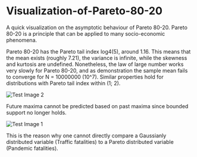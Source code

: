 # Visualization-of-Pareto-80-20
A quick visualization on the asymptotic behaviour of Pareto 80-20. Pareto 80-20 is a principle that can be applied to many socio-economic phenomena.

Pareto 80-20 has the Pareto tail index log4(5), around 1.16. This means that the mean exists (roughly 7.21), the variance is infinite, while the skewness and kurtosis are undefined. Nonetheless, the law of large number works very slowly for Pareto 80-20, and as demonstration the sample mean fails to converge for N = 10000000 (10^7). Similar properties hold for distributions with Pareto tail index within (1; 2).

![Test Image 2](https://github.com/fallintoplace/Visualizing-Pareto-80-20/blob/master/sample_mean.gif)

Future maxima cannot be predicted based on past maxima since bounded support no longer holds.

![Test Image 1](https://github.com/fallintoplace/Visualizing-Pareto-80-20/blob/master/samples_generated.gif)

This is the reason why one cannot directly compare a Gaussianly distributed variable (Traffic fatalities) to a Pareto distributed variable (Pandemic fatalities).
